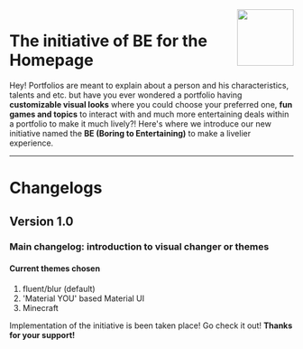 <img align="right" width="100" height="100" src="https://navaneet239.github.io/HomePageOf_Navaneet.J/Home.png">

# The initiative of BE for the Homepage
Hey! Portfolios are meant to explain about a person and his characteristics, talents and etc. but have you ever wondered a portfolio having **customizable visual looks** where you could choose your preferred one, **fun games and topics** to interact with and much more entertaining deals within a portfolio to make it much lively?! Here's where we introduce our new initiative named the **BE (Boring to Entertaining)** to make a livelier experience.

<hr>

# Changelogs

## Version 1.0
### Main changelog: introduction to visual changer or themes

#### Current themes chosen
1. fluent/blur (default)
2. 'Material YOU' based Material UI
3. Minecraft

Implementation of the initiative is been taken place! Go check it out!
 **Thanks for your support!**



